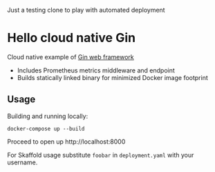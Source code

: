 Just a testing clone to play with automated deployment

# Hello cloud native Gin

Cloud native example of [Gin web framework](https://gin-gonic.com/)

* Includes Prometheus metrics middleware and endpoint
* Builds statically linked binary for minimized Docker image footprint


## Usage

Building and running locally:

```
docker-compose up --build
```

Proceed to open up http://localhost:8000

For Skaffold usage substitute `foobar` in `deployment.yaml` with your username.
